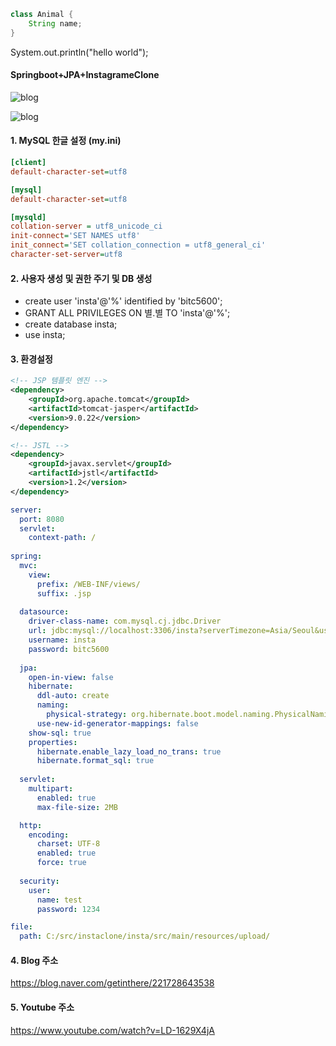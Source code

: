 ```java
class Animal {
	String name;
}
```
System.out.println("hello world");



#### Springboot+JPA+InstagrameClone

![blog](https://postfiles.pstatic.net/MjAxOTEyMTRfMTM1/MDAxNTc2MjU4OTMyMjM0.RTRhV5sq3wF1zv7Hh7SqsAKBdYwLxUSnl-5AxXlVrzYg.Q40T906-VCeDkrysRLysPLPma93iJFtUYEaNS_5jOE4g.PNG.getinthere/Screenshot_75.png?type=w773)

![blog](https://postfiles.pstatic.net/MjAxOTEyMDZfMTA0/MDAxNTc1NTkzNTkyOTA0.ikXcdjrVxlaUfbyZrtu9kAG4aBTbu-6jdNemoyUvMNcg.xYC-hf0BFdD8LRjPNNuKuWrRuwd-5TuwZfPQ0GZSZOog.PNG.getinthere/Screenshot_2.png?type=w773)

#### 1. MySQL 한글 설정 (my.ini)
```ini
[client]
default-character-set=utf8

[mysql]
default-character-set=utf8

[mysqld]
collation-server = utf8_unicode_ci
init-connect='SET NAMES utf8'
init_connect='SET collation_connection = utf8_general_ci'
character-set-server=utf8
```

#### 2. 사용자 생성 및 권한 주기 및 DB 생성
- create user 'insta'@'%' identified by 'bitc5600';
- GRANT ALL PRIVILEGES ON 별.별 TO 'insta'@'%';
- create database insta;
- use insta;

#### 3. 환경설정
```xml
<!-- JSP 템플릿 엔진 -->
<dependency>
	<groupId>org.apache.tomcat</groupId>
	<artifactId>tomcat-jasper</artifactId>
	<version>9.0.22</version>
</dependency>

<!-- JSTL -->
<dependency>
	<groupId>javax.servlet</groupId>
	<artifactId>jstl</artifactId>
	<version>1.2</version>
</dependency>
```

```yml
server:
  port: 8080
  servlet:
    context-path: /
    
spring:
  mvc:
    view:
      prefix: /WEB-INF/views/
      suffix: .jsp
      
  datasource:
    driver-class-name: com.mysql.cj.jdbc.Driver
    url: jdbc:mysql://localhost:3306/insta?serverTimezone=Asia/Seoul&useSSL=false&allowPublicKeyRetrieval=true
    username: insta
    password: bitc5600
    
  jpa:
    open-in-view: false
    hibernate:
      ddl-auto: create
      naming:
        physical-strategy: org.hibernate.boot.model.naming.PhysicalNamingStrategyStandardImpl
      use-new-id-generator-mappings: false
    show-sql: true
    properties:
      hibernate.enable_lazy_load_no_trans: true  
      hibernate.format_sql: true
      
  servlet:
    multipart:
      enabled: true
      max-file-size: 2MB

  http:
    encoding:
      charset: UTF-8
      enabled: true
      force: true
      
  security:
    user:
      name: test
      password: 1234   

file:
  path: C:/src/instaclone/insta/src/main/resources/upload/
```

#### 4. Blog 주소
<https://blog.naver.com/getinthere/221728643538>

#### 5. Youtube 주소
<https://www.youtube.com/watch?v=LD-1629X4jA>
